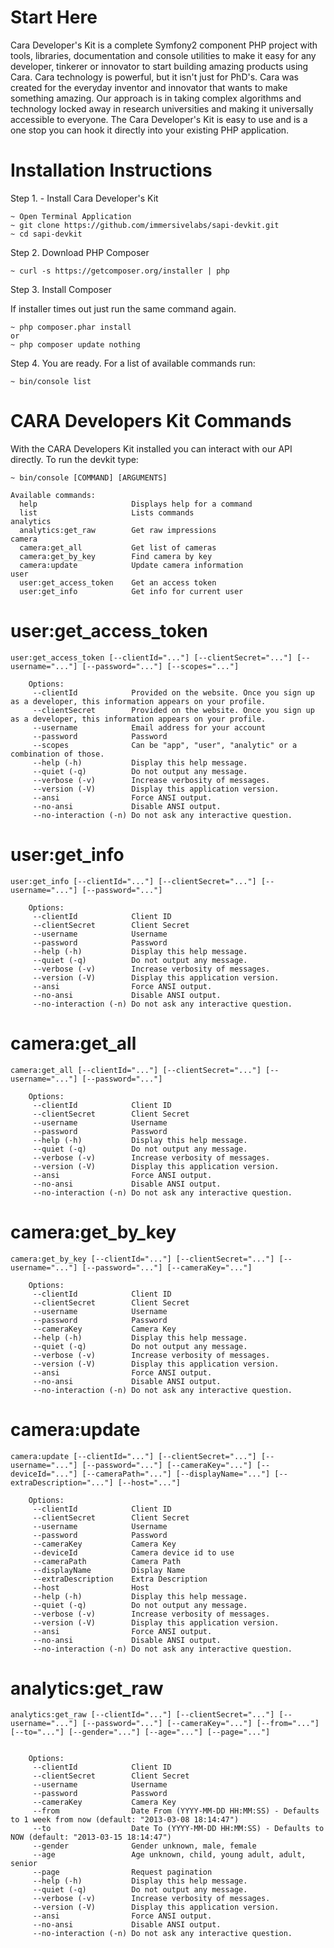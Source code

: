 Start Here
==========

Cara Developer's Kit is a complete Symfony2 component PHP project with tools, libraries, documentation and console
utilities to make it easy for any developer, tinkerer or innovator to start building amazing products using Cara.
Cara technology is powerful, but it isn't just for PhD's. Cara was created for the everyday inventor and innovator
that wants to make something amazing. Our approach is in taking complex algorithms and technology locked away in
research universities and making it universally accessible to everyone. The Cara Developer's Kit is easy to use and
is a one stop you can hook it directly into your existing PHP application.


Installation Instructions
=========================

Step 1. - Install Cara Developer's Kit

    ~ Open Terminal Application
    ~ git clone https://github.com/immersivelabs/sapi-devkit.git
    ~ cd sapi-devkit

Step 2. Download PHP Composer

    ~ curl -s https://getcomposer.org/installer | php

Step 3. Install Composer

If installer times out just run the same command again.

    ~ php composer.phar install
    or
    ~ php composer update nothing

Step 4. You are ready. For a list of available commands run:

    ~ bin/console list

CARA Developers Kit Commands
============================

With the CARA Developers Kit installed you can interact with our API directly.
To run the devkit type:

    ~ bin/console [COMMAND] [ARGUMENTS]

    Available commands:
      help                     Displays help for a command
      list                     Lists commands
    analytics
      analytics:get_raw        Get raw impressions
    camera
      camera:get_all           Get list of cameras
      camera:get_by_key        Find camera by key
      camera:update            Update camera information
    user
      user:get_access_token    Get an access token
      user:get_info            Get info for current user
		

user:get_access_token
=====================

    user:get_access_token [--clientId="..."] [--clientSecret="..."] [--username="..."] [--password="..."] [--scopes="..."]

		Options:
		 --clientId            Provided on the website. Once you sign up as a developer, this information appears on your profile.
		 --clientSecret        Provided on the website. Once you sign up as a developer, this information appears on your profile.
		 --username            Email address for your account
		 --password            Password
		 --scopes              Can be "app", "user", "analytic" or a combination of those.
		 --help (-h)           Display this help message.
		 --quiet (-q)          Do not output any message.
		 --verbose (-v)        Increase verbosity of messages.
		 --version (-V)        Display this application version.
		 --ansi                Force ANSI output.
		 --no-ansi             Disable ANSI output.
		 --no-interaction (-n) Do not ask any interactive question.

user:get_info
=============

    user:get_info [--clientId="..."] [--clientSecret="..."] [--username="..."] [--password="..."]

		Options:
		 --clientId            Client ID
		 --clientSecret        Client Secret
		 --username            Username
		 --password            Password
		 --help (-h)           Display this help message.
		 --quiet (-q)          Do not output any message.
		 --verbose (-v)        Increase verbosity of messages.
		 --version (-V)        Display this application version.
		 --ansi                Force ANSI output.
		 --no-ansi             Disable ANSI output.
		 --no-interaction (-n) Do not ask any interactive question.

camera:get_all
==============
    camera:get_all [--clientId="..."] [--clientSecret="..."] [--username="..."] [--password="..."]

		Options:
		 --clientId            Client ID
		 --clientSecret        Client Secret
		 --username            Username
		 --password            Password
		 --help (-h)           Display this help message.
		 --quiet (-q)          Do not output any message.
		 --verbose (-v)        Increase verbosity of messages.
		 --version (-V)        Display this application version.
		 --ansi                Force ANSI output.
		 --no-ansi             Disable ANSI output.
		 --no-interaction (-n) Do not ask any interactive question.	 

camera:get_by_key
=================

    camera:get_by_key [--clientId="..."] [--clientSecret="..."] [--username="..."] [--password="..."] [--cameraKey="..."]

		Options:
		 --clientId            Client ID
		 --clientSecret        Client Secret
		 --username            Username
		 --password            Password
		 --cameraKey           Camera Key
		 --help (-h)           Display this help message.
		 --quiet (-q)          Do not output any message.
		 --verbose (-v)        Increase verbosity of messages.
		 --version (-V)        Display this application version.
		 --ansi                Force ANSI output.
		 --no-ansi             Disable ANSI output.
		 --no-interaction (-n) Do not ask any interactive question.

camera:update
=============

    camera:update [--clientId="..."] [--clientSecret="..."] [--username="..."] [--password="..."] [--cameraKey="..."] [--deviceId="..."] [--cameraPath="..."] [--displayName="..."] [--extraDescription="..."] [--host="..."]

		Options:
		 --clientId            Client ID
		 --clientSecret        Client Secret
		 --username            Username
		 --password            Password
		 --cameraKey           Camera Key
		 --deviceId            Camera device id to use
		 --cameraPath          Camera Path
		 --displayName         Display Name
		 --extraDescription    Extra Description
		 --host                Host
		 --help (-h)           Display this help message.
		 --quiet (-q)          Do not output any message.
		 --verbose (-v)        Increase verbosity of messages.
		 --version (-V)        Display this application version.
		 --ansi                Force ANSI output.
		 --no-ansi             Disable ANSI output.
		 --no-interaction (-n) Do not ask any interactive question.


analytics:get_raw
=================

    analytics:get_raw [--clientId="..."] [--clientSecret="..."] [--username="..."] [--password="..."] [--cameraKey="..."] [--from="..."] [--to="..."] [--gender="..."] [--age="..."] [--page="..."]


		Options:
		 --clientId            Client ID
		 --clientSecret        Client Secret
		 --username            Username
		 --password            Password
		 --cameraKey           Camera Key
		 --from                Date From (YYYY-MM-DD HH:MM:SS) - Defaults to 1 week from now (default: "2013-03-08 18:14:47")
		 --to                  Date To (YYYY-MM-DD HH:MM:SS) - Defaults to NOW (default: "2013-03-15 18:14:47")
		 --gender              Gender unknown, male, female
		 --age                 Age unknown, child, young adult, adult, senior
		 --page                Request pagination
		 --help (-h)           Display this help message.
		 --quiet (-q)          Do not output any message.
		 --verbose (-v)        Increase verbosity of messages.
		 --version (-V)        Display this application version.
		 --ansi                Force ANSI output.
		 --no-ansi             Disable ANSI output.
		 --no-interaction (-n) Do not ask any interactive question.
